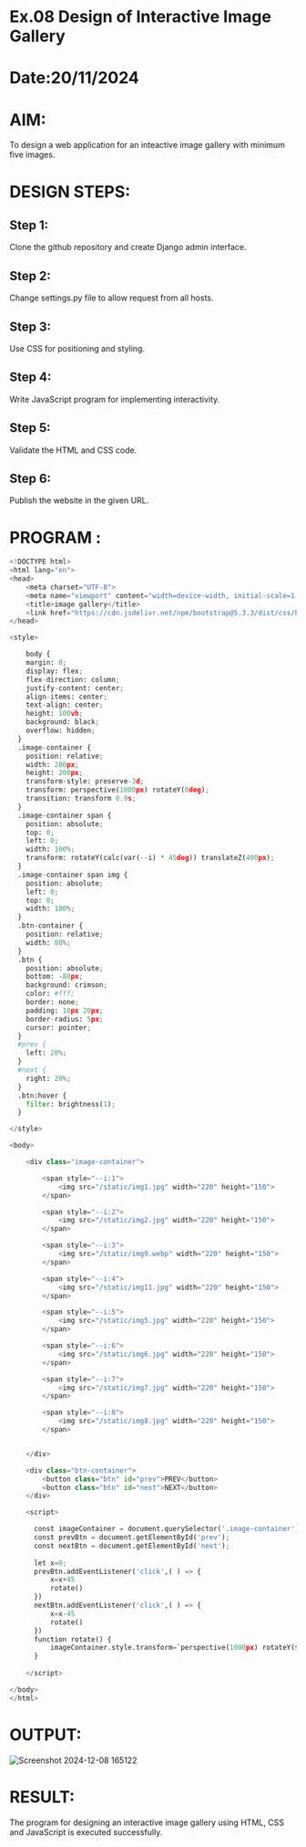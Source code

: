 # Ex.08 Design of Interactive Image Gallery
# Date:20/11/2024
# AIM:
To design a web application for an inteactive image gallery with minimum five images.

# DESIGN STEPS:
## Step 1:
Clone the github repository and create Django admin interface.

## Step 2:
Change settings.py file to allow request from all hosts.

## Step 3:
Use CSS for positioning and styling.

## Step 4:
Write JavaScript program for implementing interactivity.

## Step 5:
Validate the HTML and CSS code.

## Step 6:
Publish the website in the given URL.

# PROGRAM :
```python
<!DOCTYPE html>
<html lang="en">
<head>
    <meta charset="UTF-8">
    <meta name="viewport" content="width=device-width, initial-scale=1.0">
    <title>image gallery</title>
    <link href="https://cdn.jsdelivr.net/npm/bootstrap@5.3.3/dist/css/bootstrap.min.css" rel="stylesheet" integrity="sha384-QWTKZyjpPEjISv5WaRU9OFeRpok6YctnYmDr5pNlyT2bRjXh0JMhjY6hW+ALEwIH" crossorigin="anonymous">
</head>

<style>

    body {
    margin: 0;
    display: flex;
    flex-direction: column;
    justify-content: center;
    align-items: center;
    text-align: center;
    height: 100vh;
    background: black;
    overflow: hidden;
  }
  .image-container {
    position: relative;
    width: 200px;
    height: 200px;
    transform-style: preserve-3d;
    transform: perspective(1000px) rotateY(0deg);
    transition: transform 0.9s;
  }
  .image-container span {
    position: absolute;
    top: 0;
    left: 0;
    width: 100%;
    transform: rotateY(calc(var(--i) * 45deg)) translateZ(400px);
  }
  .image-container span img {
    position: absolute;
    left: 0;
    top: 0;
    width: 100%;
  }
  .btn-container {
    position: relative;
    width: 80%;
  }
  .btn {
    position: absolute;
    bottom: -80px;
    background: crimson;
    color: #fff;
    border: none;
    padding: 10px 20px;
    border-radius: 5px;
    cursor: pointer;
  }
  #prev {
    left: 20%;
  }
  #next {
    right: 20%;
  }
  .btn:hover {
    filter: brightness(1);
  }

</style>

<body>

    <div class="image-container">

        <span style="--i:1">
            <img src="/static/img1.jpg" width="220" height="150">
        </span>

        <span style="--i:2">
            <img src="/static/img2.jpg" width="220" height="150">
        </span>

        <span style="--i:3">
            <img src="/static/img9.webp" width="220" height="150">
        </span>

        <span style="--i:4">
            <img src="/static/img11.jpg" width="220" height="150">
        </span>

        <span style="--i:5">
            <img src="/static/img5.jpg" width="220" height="150">
        </span>

        <span style="--i:6">
            <img src="/static/img6.jpg" width="220" height="150">
        </span>

        <span style="--i:7">
            <img src="/static/img7.jpg" width="220" height="150">
        </span>

        <span style="--i:8">
            <img src="/static/img8.jpg" width="220" height="150">
        </span>


    </div>

    <div class="btn-container">
        <button class="btn" id="prev">PREV</button>
        <button class="btn" id="next">NEXT</button>
    </div>

    <script>

      const imageContainer = document.querySelector('.image-container');
      const prevBtn = document.getElementById('prev');
      const nextBtn = document.getElementById('next');
      
      let x=0;
      prevBtn.addEventListener('click',( ) => {
          x=x+45
          rotate()
      })
      nextBtn.addEventListener('click',( ) => {
          x=x-45
          rotate()
      })
      function rotate() {
          imageContainer.style.transform=`perspective(1000px) rotateY(${x}deg)`;
      }
      
    </script>

</body>
</html>
```
# OUTPUT:
![Screenshot 2024-12-08 165122](https://github.com/user-attachments/assets/989537d2-fe9c-42bd-89b4-ae272c9b6ca6)

# RESULT:
The program for designing an interactive image gallery using HTML, CSS and JavaScript is executed successfully.
